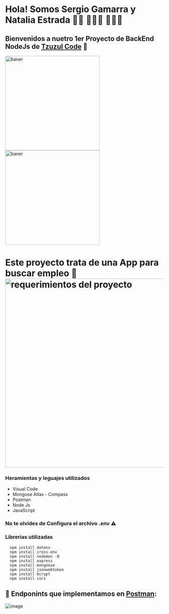 # Hola! Somos Sergio Gamarra y Natalia Estrada 👋🏾 👨🏽‍💻 👩🏽‍💻
## Bienvenidos a nuetro 1er Proyecto de BackEnd NodeJs de <a href="https://www.tzuzulcode.com/"> Tzuzul Code</a> 🚀
<img align="center" width="300" src="https://i.pinimg.com/originals/21/11/61/21116158daaeb1459b4ec0758505e1ad.gif" alt="baner"><img align="center" width="300" src="https://www.tecnoschool.com.ar/img/cursos/python/python-6.gif" alt="baner">


# Este proyecto trata de una App para buscar empleo 💼 <img align="center" width="600" src="https://media.discordapp.net/attachments/905664025084444763/968350750440845332/Screenshot_2022-04-25_091547.png" alt="requerimientos del proyecto">


### Heramientas y leguajes utilizados
- Visual Code
- Mongose Atlas - Compass
- Postman
- Node Js
- JavaScript

### No te olvides de Configura el archivo .env ⚠
### Librerias utilizadas
      npm install dotenv
      npm install cross-env
      npm install nodemon -D
      npm install express
      npm install mongoose
      npm install jsonwebtoken
      npm install bcrypt
      npm install cors


## 🏓 Endponints que implementamos en <a href="https://app.getpostman.com/run-collection/42cc6054d45544c448d7?action=collection%2Fimport"> Postman</a>:
![image](https://user-images.githubusercontent.com/43660792/168229044-42d02348-1463-416c-a580-07d84d064813.png)

